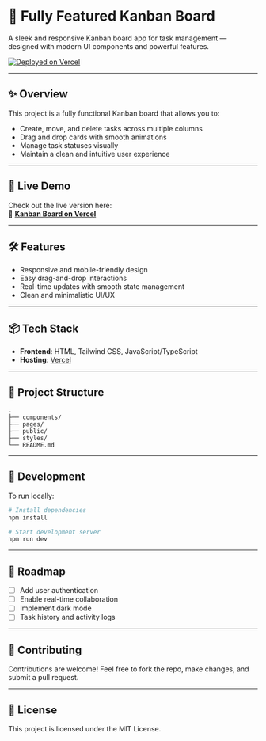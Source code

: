 
# 🧩 Fully Featured Kanban Board

A sleek and responsive Kanban board app for task management — designed with modern UI components and powerful features.

[![Deployed on Vercel](https://img.shields.io/badge/Deployed%20on-Vercel-black?style=for-the-badge&logo=vercel)](https://vercel.com/parsa-saeednias-projects/v0-fully-featured-kanban-board)

---

## ✨ Overview

This project is a fully functional Kanban board that allows you to:

- Create, move, and delete tasks across multiple columns
- Drag and drop cards with smooth animations
- Manage task statuses visually
- Maintain a clean and intuitive user experience

---

## 🚀 Live Demo

Check out the live version here:  
🔗 **[Kanban Board on Vercel]([https://vercel.com/parsa-saeednias-projects/v0-fully-featured-kanban-board](https://v0-fully-featured-kanban-board.vercel.app/))**

---

## 🛠 Features

- Responsive and mobile-friendly design  
- Easy drag-and-drop interactions  
- Real-time updates with smooth state management  
- Clean and minimalistic UI/UX

---

## 📦 Tech Stack

- **Frontend**: HTML, Tailwind CSS, JavaScript/TypeScript  
- **Hosting**: [Vercel](https://vercel.com)

---

## 📁 Project Structure

```
.
├── components/
├── pages/
├── public/
├── styles/
└── README.md
```

---

## 🧪 Development

To run locally:

```bash
# Install dependencies
npm install

# Start development server
npm run dev
```

---

## 📌 Roadmap

- [ ] Add user authentication  
- [ ] Enable real-time collaboration  
- [ ] Implement dark mode  
- [ ] Task history and activity logs

---

## 🙌 Contributing

Contributions are welcome! Feel free to fork the repo, make changes, and submit a pull request.

---

## 📄 License

This project is licensed under the MIT License.
